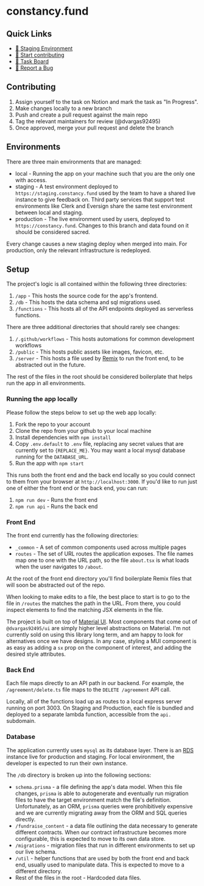 # constancy.fund

## Quick Links

- [🎤 Staging Environment](https://staging.constancy.fund/)
- [🙋 Start contributing](#Contributing)
- [🎯 Task Board](https://www.notion.so/Team-Dashboard-5d9ccc54b63c42b6a2c03bbf652e0d3e)
- [🐞 Report a Bug](https://github.com/dvargas92495/constancy.fund/issues/new)

## Contributing

1. Assign yourself to the task on Notion and mark the task as "In Progress".
1. Make changes locally to a new branch
1. Push and create a pull request against the main repo
1. Tag the relevant maintainers for review (@dvargas92495)
1. Once approved, merge your pull request and delete the branch

## Environments

There are three main environments that are managed:

- local - Running the app on your machine such that you are the only one with access.
- staging - A test environment deployed to `https://staging.constancy.fund` used by the team to have a shared live instance to give feedback on. Third party services that support test environments like Clerk and Eversign share the same test environment between local and staging.
- production - The live environment used by users, deployed to `https://constancy.fund`. Changes to this branch and data found on it should be considered sacred.

Every change causes a new staging deploy when merged into main. For production, only the relevant infrastructure is redeployed.

## Setup

The project's logic is all contained within the following three directories:

1. `/app` - This hosts the source code for the app's frontend.
1. `/db` - This hosts the data schema and sql migrations used.
1. `/functions` - This hosts all of the API endpoints deployed as serverless functions.

There are three additional directories that should rarely see changes:

1. `/.github/workflows` - This hosts automations for common development workflows
1. `/public` - This hosts public assets like images, favicon, etc.
1. `/server` - This hosts a file used by [Remix](https://remix.run) to run the front end, to be abstracted out in the future.

The rest of the files in the root should be considered boilerplate that helps run the app in all environments.

### Running the app locally

Please follow the steps below to set up the web app locally:

1. Fork the repo to your account
1. Clone the repo from your github to your local machine
1. Install dependencies with `npm install`
1. Copy `.env.default` to `.env` file, replacing any secret values that are currently set to `{REPLACE_ME}`. You may want a local mysql database running for the `DATABASE_URL`.
1. Run the app with `npm start`

This runs both the front end and the back end locally so you could connect to them from your browser at `http://localhost:3000`. If you'd like to run just one of either the front end or the back end, you can run:

1. `npm run dev` - Runs the front end
1. `npm run api` - Runs the back end

### Front End

The front end currently has the following directories:
- `_common` - A set of common components used across multiple pages
- `routes` - The set of URL routes the application exposes. The file names map one to one with the URL path, so the file `about.tsx` is what loads when the user navigates to `/about`.

At the root of the front end directory you'll find boilerplate Remix files that will soon be abstracted out of the repo.

When looking to make edits to a file, the best place to start is to go to the file in `/routes` the matches the path in the URL. From there, you could inspect elements to find the matching JSX elements in the file.

The project is built on top of [Material UI](https://mui.com). Most components that come out of `@dvargas92495/ui` are simply higher level abstractions on Material. I'm not currently sold on using this library long term, and am happy to look for alternatives once we have designs. In any case, styling a MUI component is as easy as adding a `sx` prop on the component of interest, and adding the desired style attributes. 

### Back End

Each file maps directly to an API path in our backend. For example, the `/agreement/delete.ts` file maps to the `DELETE /agreement` API call. 

Locally, all of the functions load up as routes to a local express server running on port 3003. On Staging and Production, each file is bundled and deployed to a separate lambda function, accessible from the `api.` subdomain.

### Database

The application currently uses `mysql` as its database layer. There is an [RDS](https://aws.amazon.com/rds/) instance live for production and staging. For local environment, the developer is expected to run their own instance.

The `/db` directory is broken up into the following sections:
- `schema.prisma` - a file defining the app's data model. When this file changes, `prisma` is able to autogenerate and eventually run migration files to have the target environment match the file's definition. Unfortunately, as an ORM, `prisma` queries were prohibitively expensive and we are currently migrating away from the ORM and SQL queries directly.
- `/fundraise_content` - a data file outlining the data necessary to generate different contracts. When our contract infrastructure becomes more configurable, this is expected to move to its own data store.
- `/migrations` - migration files that run in different environments to set up our live schema.
- `/util` - helper functions that are used by both the front end and back end, usually used to manipulate data. This is expected to move to a different directory.
- Rest of the files in the root - Hardcoded data files.

